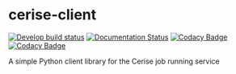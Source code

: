 # cerise-client
[![Develop build status](https://api.travis-ci.org/MD-Studio/cerise-client.svg?branch=develop)](https://travis-ci.org/MD-Studio/cerise-client) [![Documentation Status](https://readthedocs.org/projects/cerise_client/badge/?version=latest)](http://cerise_client.readthedocs.io/en/latest/?badge=latest) [![Codacy Badge](https://api.codacy.com/project/badge/Grade/b75c0e30dc5340d4b5e1a5797c83fa57)](https://www.codacy.com/app/LourensVeen/cerise-client?utm_source=github.com&amp;utm_medium=referral&amp;utm_content=MD-Studio/cerise-client&amp;utm_campaign=Badge_Grade) [![Codacy Badge](https://api.codacy.com/project/badge/Coverage/b75c0e30dc5340d4b5e1a5797c83fa57)](https://www.codacy.com/app/LourensVeen/cerise-client?utm_source=github.com&utm_medium=referral&utm_content=MD-Studio/cerise-client&utm_campaign=Badge_Coverage)

A simple Python client library for the Cerise job running service
